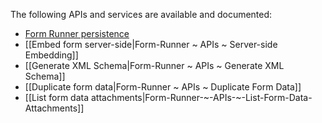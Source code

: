 The following APIs and services are available and documented:

- [Form Runner persistence](http://wiki.orbeon.com/forms/doc/developer-guide/form-runner/persistence-api)
- [[Embed form server-side|Form-Runner ~ APIs ~ Server-side Embedding]]
- [[Generate XML Schema|Form-Runner ~ APIs ~ Generate XML Schema]]
- [[Duplicate form data|Form-Runner ~ APIs ~ Duplicate Form Data]]
- [[List form data attachments|Form-Runner-~-APIs-~-List-Form-Data-Attachments]]
